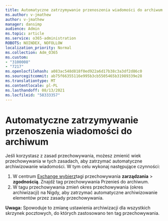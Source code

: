 ```yaml
---
title: Automatyczne zatrzymywanie przenoszenia wiadomości do archiwum
ms.author: v-jmathew
author: v-jmathew
manager: dansimp
audience: Admin
ms.topic: article
ms.service: o365-administration
ROBOTS: NOINDEX, NOFOLLOW
localization_priority: Normal
ms.collection: Adm_O365
ms.custom:
- "3100008"
- "7217"
ms.openlocfilehash: a083ac548d818f0ed922a6d17b38c3a3df2d86c0
ms.sourcegitcommit: ab75f66355116e995b3cb5505465b31989339e28
ms.translationtype: MT
ms.contentlocale: pl-PL
ms.lasthandoff: 08/13/2021
ms.locfileid: "58333357"
---
```

# <a name="stop-messages-from-moving-to-the-archive-automatically"></a>Automatyczne zatrzymywanie przenoszenia wiadomości do archiwum

Jeśli korzystasz z zasad przechowywania, możesz zmienić wiek przechowywania w tych zasadach, aby zatrzymać automatyczne archiwizowanie wiadomości. W tym celu wykonaj następujące czynności:

1. W centrum [Exchange wybierz](https://go.microsoft.com/fwlink/?linkid=2059104)tagi przechowywania **zarządzania**  >  **zgodnością**. Znajdź tag przechowywania Przenieś do archiwum.
2. W tagu przechowywania zmień okres przechowywania (okres archiwizacji) na Nigdy, aby zatrzymać automatyczne archiwizowanie elementów przez zasady przechowywania. 

**Uwaga:** Spowoduje to zmianę ustawienia archiwizacji dla wszystkich skrzynek pocztowych, do których zastosowano ten tag przechowywania.
